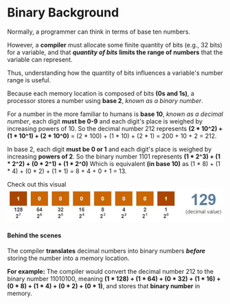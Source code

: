 # Binary Background 

Normally, a programmer can think in terms of base ten numbers. 

However, a **compiler** must allocate some finite quantity of bits (e.g., 32 bits) for a variable, and that **_quantity of bits_** **limits the range of numbers** that the variable can represent. 

Thus, understanding how the quantity of bits influences a variable's number range is useful.

Because each memory location is composed of bits **(0s and 1s)**, a processor stores a number using **base 2**, _known as a binary number_. 

For a number in the more familiar to humans is **base 10**, _known as a decimal number_, each digit **must be 0-9** and each digit's place is weighed by increasing powers of 10. So the decimal number 212 represents **(2 * 10^2) + (1 * 10^1) + (2 * 10^0)** = (2 * 100) + (1 * 10) + (2 * 1) = 200 + 10 + 2 = 212. 

In base 2, each digit **must be 0 or 1** and each digit's place is weighed by increasing **powers of 2**. So the binary number 1101 represents **(1 * 2^3) + (1 * 2^2) +  (0 * 2^1) + (1 * 2^0)** Which is equivalent **(in base 10)** as (1 * 8) + (1 * 4) + (0 * 2) + (1 * 1) = 8 + 4 + 0 + 1 = 13.

Check out this visual ![Binary](Images/binary.JPG)

#### Behind the scenes 
The compiler **translates** decimal numbers into binary numbers ***before*** storing the number into a memory location. 

**For example:** The compiler would convert the decimal number 212 to the binary number 11010100, meaning **(1 * 128) + (1 * 64) + (0 * 32) + (1 * 16) + (0 * 8) + (1 * 4) + (0 * 2) + (0 * 1)**, and stores that **binary number** in memory.

